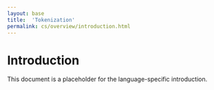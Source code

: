 ```yaml
---
layout: base
title:  'Tokenization'
permalink: cs/overview/introduction.html
---
```


# Introduction

This document is a placeholder for the language-specific introduction.
